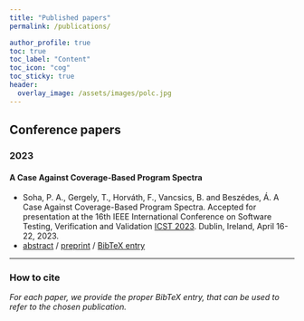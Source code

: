 ```yaml
---
title: "Published papers"
permalink: /publications/

author_profile: true
toc: true
toc_label: "Content"
toc_icon: "cog"
toc_sticky: true
header:
  overlay_image: /assets/images/polc.jpg
---
```

## Conference papers

### 2023

#### A Case Against Coverage-Based Program Spectra

- Soha, P. A., Gergely, T., Horváth, F., Vancsics, B. and Beszédes, Á. A Case Against Coverage-Based Program Spectra. Accepted for presentation at the 16th IEEE International Conference on Software Testing, Verification and Validation [ICST 2023](https://conf.researchr.org/home/icst-2023). Dublin, Ireland, April 16-22, 2023. 
- [abstract](http://www.inf.u-szeged.hu/~beszedes/research/SGH23.html) / [preprint](http://www.inf.u-szeged.hu/~beszedes/research/SGH23.pdf) / [BibTeX entry](http://www.inf.u-szeged.hu/~beszedes/research/SGH23.bib)

---

### How to cite

*For each paper, we provide the proper BibTeX entry, that can be used to refer to the chosen publication.*